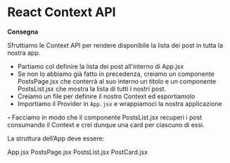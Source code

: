 React Context API
===
**Consegna**

Sfruttiamo le Context API per rendere disponibile la lista dei post in tutta la nostra app.
- Partiamo col definire la lista dei post all’interno di App.jsx
- Se non lo abbiamo già fatto in precedenza, creiamo un componente PostsPage.jsx  che conterrà al suo interno un titolo e un componente PostsList.jsx  che mostra la lista di tutti i nostri post.
 - Creiamo un file per definire il nostro Context ed esportiamolo
 - Importiamo il Provider in `App.jsx` e wrappiamoci la nostra applicazione

 **-** Facciamo in modo che il componente PostsList.jsx recuperi i post consumando il Context e crei dunque una card per ciascuno di essi.

 La struttura dell’App deve essere:

 App.jsx  PostsPage.jsx PostsList.jsx  PostCard.jsx
